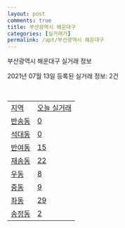 ```yaml
---
layout: post
comments: true
title: 부산광역시 해운대구
categories: [실거래가]
permalink: /apt/부산광역시 해운대구
---
```


부산광역시 해운대구 실거래 정보

2021년 07월 13일 등록된 실거래 정보: 2건

<script type="text/javascript">
  google.charts.load('current', {'packages':['corechart']});
  google.charts.setOnLoadCallback(drawChart);

  function drawChart() {
    var data = google.visualization.arrayToDataTable([['거래일', '매매', '전월세', '전매'], ['20-07', 445, 480, 16], ['20-08', 869, 692, 36], ['20-09', 1145, 634, 72], ['20-10', 2430, 676, 21], ['20-11', 1645, 796, 9], ['20-12', 432, 647, 2], ['21-01', 325, 632, 3], ['21-02', 350, 578, 3], ['21-03', 507, 592, 3], ['21-04', 558, 536, 3], ['21-05', 736, 509, 5], ['21-06', 429, 398, 1], ['21-07', 20, 64, 0]]);

    var options = {
      title: '최근 1년간 유형별 거래량 추이',
      legend: { position: 'bottom' }
    };

    var chart = new google.visualization.LineChart(document.getElementById('columnchart_material'));
    chart.draw(data, (options));
  }
</script>

<div id="columnchart_material" style="width: 95%; margin-left: -35px"></div>
<br>
<table class="sortable">
  <tr>
    <td><a href="#">지역</a></td>
    <td><a href="#">오늘 실거래</a></td>
  </tr>

  
  <tr class="item">
    <td><a href="부산광역시 해운대구 반송동">반송동</a></td>
    <td><a href="부산광역시 해운대구 반송동">0</a></td>
  </tr>
    

  <tr class="item">
    <td><a href="부산광역시 해운대구 석대동">석대동</a></td>
    <td><a href="부산광역시 해운대구 석대동">0</a></td>
  </tr>
    

  <tr class="item">
    <td><a href="부산광역시 해운대구 반여동">반여동</a></td>
    <td><a href="부산광역시 해운대구 반여동">15</a></td>
  </tr>
    

  <tr class="item">
    <td><a href="부산광역시 해운대구 재송동">재송동</a></td>
    <td><a href="부산광역시 해운대구 재송동">22</a></td>
  </tr>
    

  <tr class="item">
    <td><a href="부산광역시 해운대구 우동">우동</a></td>
    <td><a href="부산광역시 해운대구 우동">8</a></td>
  </tr>
    

  <tr class="item">
    <td><a href="부산광역시 해운대구 중동">중동</a></td>
    <td><a href="부산광역시 해운대구 중동">9</a></td>
  </tr>
    

  <tr class="item">
    <td><a href="부산광역시 해운대구 좌동">좌동</a></td>
    <td><a href="부산광역시 해운대구 좌동">29</a></td>
  </tr>
    

  <tr class="item">
    <td><a href="부산광역시 해운대구 송정동">송정동</a></td>
    <td><a href="부산광역시 해운대구 송정동">2</a></td>
  </tr>
    


</table>


    